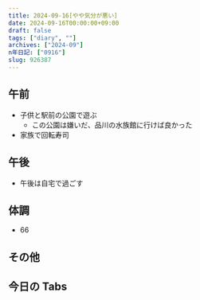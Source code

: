 ```yaml
---
title: 2024-09-16[やや気分が悪い]
date: 2024-09-16T00:00:00+09:00
draft: false
tags: ["diary", ""]
archives: ["2024-09"]
n年日記: ["0916"]
slug: 926387
---
```


## 午前

- 子供と駅前の公園で遊ぶ
  - この公園は嫌いだ、品川の水族館に行けば良かった
- 家族で回転寿司

## 午後

- 午後は自宅で過ごす

## 体調

- 66

## その他

## 今日の Tabs

